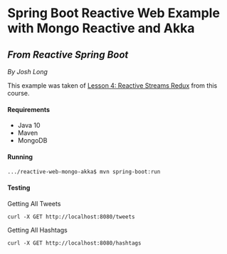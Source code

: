 # Spring Boot Reactive Web Example with Mongo Reactive and Akka

## _From Reactive Spring Boot_ 
_By Josh Long_

This example was taken of [Lesson 4: Reactive Streams Redux](https://www.safaribooksonline.com/videos/reactive-spring-boot/9780135255124/9780135255124-RSBL_01_04_00) from this course.

#### Requirements
- Java 10
- Maven
- MongoDB

#### Running

```jshelllanguage
.../reactive-web-mongo-akka$ mvn spring-boot:run
```

#### Testing
Getting All Tweets
```http request
curl -X GET http://localhost:8080/tweets
```
Getting All Hashtags
```http request
curl -X GET http://localhost:8080/hashtags
```
